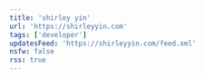 ```yaml
---
title: 'shirley yin'
url: 'https://shirleyyin.com'
tags: ['developer']
updatesFeed: 'https://shirleyyin.com/feed.xml'
nsfw: false
rss: true
---
```

